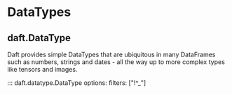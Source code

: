 # DataTypes

## daft.DataType

Daft provides simple DataTypes that are ubiquitous in many DataFrames such as numbers, strings and dates - all the way up to more complex types like tensors and images.

::: daft.datatype.DataType
    options:
        filters: ["!^_"]

<!-- add more pages to filters to include them, see dataframe for example -->

<!-- fix: do we need class datatype> -->
